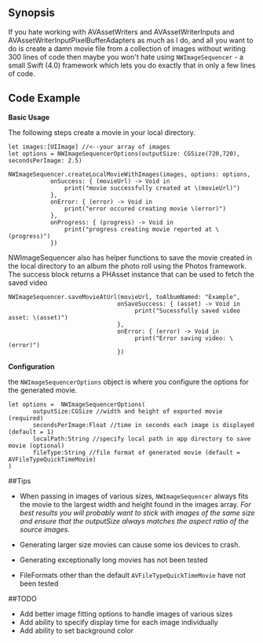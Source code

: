 ## Synopsis

If you hate working with AVAssetWriters and AVAssetWriterInputs and AVAssetWriterInputPixelBufferAdapters as much as I do, and all you want to do is create a damn movie file from a collection of images without writing 300 lines of code then maybe you won't hate using `NWImageSequencer` - a small Swift (4.0) framework which lets you do exactly that in only a few lines of code.

## Code Example

**Basic Usage**

The following steps create a movie in your local directory.
 
```
let images:[UIImage] //<--your array of images
let options = NWImageSequencerOptions(outputSize: CGSize(720,720), secondsPerImage: 2.5)

NWImageSequencer.createLocalMovieWithImages(images, options: options,
            onSuccess: { (movieUrl) -> Void in
                print("movie successfully created at \(movieUrl)")
            }, 
            onError: { (error) -> Void in
                print("error occured creating movie \(error)")
            }, 
            onProgress: { (progress) -> Void in
                print("progress creating movie reported at \(progress)")
            })
```

NWImageSequencer also has helper functions to save the movie created in the local directory to an album the photo roll using the Photos framework. The success block returns a PHAsset instance that can be used to fetch the saved video

```
NWImageSequencer.saveMovieAtUrl(movieUrl, toAlbumNamed: "Example", 
                               onSaveSuccess: { (asset) -> Void in
                                    print("Sucessfully saved video asset: \(asset)")
                               }, 
                               onError: { (error) -> Void in
                                    print("Error saving video: \(error)")
                               })
``` 

**Configuration**

the `NWImageSequencerOptions` object is where you configure the options for the generated movie.

```
let options =  NWImageSequencerOptions(
	   outputSize:CGSize //width and height of exported movie (required)
	   secondsPerImage:Float //time in seconds each image is displayed (default = 1)
	   localPath:String //specify local path in app directory to save movie (optional)
	   fileType:String //file format of generated movie (default = AVFileTypeQuickTimeMovie)
)
```

##Tips
* When passing in images of various sizes, `NWImageSequencer` always fits the movie to the largest width and height found in the images array. *For best results you will probably want to stick with images of the same size and ensure that the outputSize always matches the aspect ratio of the source images.*

* Generating larger size movies can cause some ios devices to crash.

* Generating exceptionally long movies has not been tested

* FileFormats other than the default `AVFileTypeQuickTimeMovie` have not been tested


##TODO

* Add better image fitting options to handle images of various sizes
* Add ability to specify display time for each image individually
* Add ability to set background color






